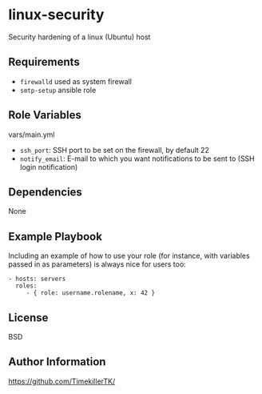linux-security
==============

Security hardening of a linux (Ubuntu) host

Requirements
------------
- `firewalld` used as system firewall
- `smtp-setup` ansible role

Role Variables
--------------

vars/main.yml
* `ssh_port`: SSH port to be set on the firewall, by default 22
* `notify_email`: E-mail to which you want notifications to be sent to (SSH login notification)

Dependencies
------------

None

Example Playbook
----------------

Including an example of how to use your role (for instance, with variables passed in as parameters) is always nice for users too:

    - hosts: servers
      roles:
         - { role: username.rolename, x: 42 }

License
-------

BSD

Author Information
------------------

https://github.com/TimekillerTK/

